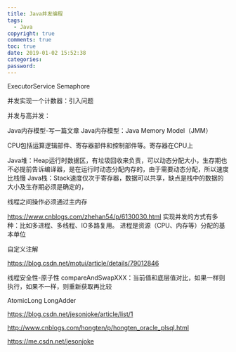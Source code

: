 ```yaml
---
title: Java并发编程
tags:
  - Java
copyright: true
comments: true
toc: true
date: 2019-01-02 15:52:38
categories:
password:
---
```

ExecutorService   Semaphore

并发实现一个计数器：引入问题


并发与高并发：


Java内存模型-写一篇文章
Java内存模型：Java Memory Model（JMM）

CPU包括运算逻辑部件、寄存器部件和控制部件等。寄存器在CPU上

Java堆：Heap运行时数据区，有垃圾回收来负责，可以动态分配大小，生存期也不必提前告诉编译器，是在运行时动态分配内存的，由于需要动态分配，所以速度比栈慢
Java栈：Stack速度仅次于寄存器，数据可以共享，缺点是栈中的数据的大小及生存期必须是确定的， 

线程之间操作必须通过主内存

https://www.cnblogs.com/zhehan54/p/6130030.html
实现并发的方式有多种：比如多进程、多线程、IO多路复用。
进程是资源（CPU、内存等）分配的基本单位



自定义注解

https://blog.csdn.net/motui/article/details/79012846

线程安全性-原子性
compareAndSwapXXX：当前值和底层值对比，如果一样则执行，如果不一样，则重新获取再比较

AtomicLong  LongAdder


https://blog.csdn.net/jesonjoke/article/list/1

http://www.cnblogs.com/hongten/p/hongten_oracle_plsql.html


https://me.csdn.net/jesonjoke

